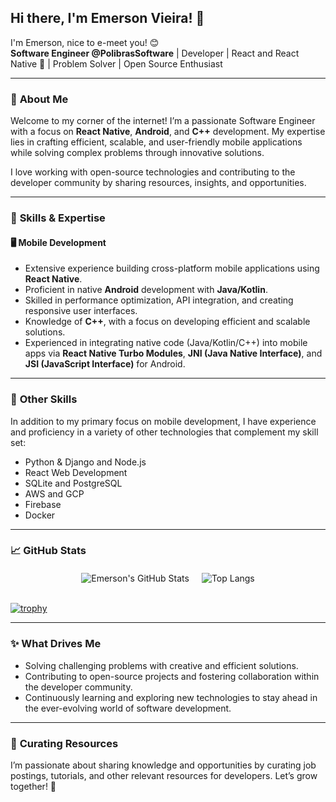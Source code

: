 ## Hi there, I'm Emerson Vieira! 👋

I'm Emerson, nice to e-meet you! 😊  
**Software Engineer @PolibrasSoftware** | Developer | React and React Native 💜 | Problem Solver | Open Source Enthusiast  

---

### 🚀 **About Me**

Welcome to my corner of the internet! I’m a passionate Software Engineer with a focus on **React Native**, **Android**, and **C++** development. My expertise lies in crafting efficient, scalable, and user-friendly mobile applications while solving complex problems through innovative solutions.  

I love working with open-source technologies and contributing to the developer community by sharing resources, insights, and opportunities.

---

### 🔧 **Skills & Expertise**

#### 🖥️ **Mobile Development**
- Extensive experience building cross-platform mobile applications using **React Native**.
- Proficient in native **Android** development with **Java/Kotlin**.
- Skilled in performance optimization, API integration, and creating responsive user interfaces.
- Knowledge of **C++**, with a focus on developing efficient and scalable solutions.
- Experienced in integrating native code (Java/Kotlin/C++) into mobile apps via **React Native Turbo Modules**, **JNI (Java Native Interface)**, and **JSI (JavaScript Interface)** for Android.

---

### 🌟 **Other Skills**

In addition to my primary focus on mobile development, I have experience and proficiency in a variety of other technologies that complement my skill set:

- Python & Django and Node.js
- React Web Development
- SQLite and PostgreSQL
- AWS and GCP
- Firebase
- Docker

---

### 📈 **GitHub Stats**

<div style="display: flex; justify-content: center; gap: 20px; margin-top: 20px;">

<img src="https://github-readme-stats.vercel.app/api?username=mensonones&show_icons=true&count_private=true&theme=algolia" alt="Emerson's GitHub Stats" />

<img src="https://github-readme-stats.vercel.app/api/top-langs/?username=mensonones&layout=compact&theme=algolia" alt="Top Langs" />

</div>

<br />

[![trophy](https://github-profile-trophy.vercel.app/?username=mensonones&margin-w=15)](https://github.com/mensonones)

---

### ✨ **What Drives Me**
- Solving challenging problems with creative and efficient solutions.
- Contributing to open-source projects and fostering collaboration within the developer community.
- Continuously learning and exploring new technologies to stay ahead in the ever-evolving world of software development.

---

### 📝 **Curating Resources**
I’m passionate about sharing knowledge and opportunities by curating job postings, tutorials, and other relevant resources for developers. Let’s grow together! 🌱

